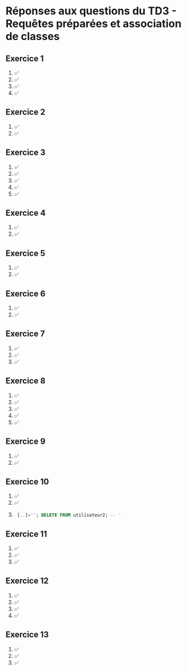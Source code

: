 # Réponses aux questions du TD3 - Requêtes préparées et association de classes

## Exercice 1
1. ✅
2. ✅
3. ✅
4. ✅

## Exercice 2
1. ✅
2. ✅

## Exercice 3
1. ✅
2. ✅
3. ✅
4. ✅
5. ✅

## Exercice 4
1. ✅
2. ✅

## Exercice 5
1. ✅
2. ✅

## Exercice 6
1. ✅
2. ✅

## Exercice 7
1. ✅
2. ✅
3. ✅

## Exercice 8
1. ✅
2. ✅
3. ✅
4. ✅
5. ✅

## Exercice 9
1. ✅
2. ✅

## Exercice 10
1. ✅
2. ✅
3. ```sql
    [..]=''; DELETE FROM utilisateur2; -- '
    ```

## Exercice 11
1. ✅
2. ✅
3. ✅

## Exercice 12
1. ✅
2. ✅
3. ✅
4. ✅

## Exercice 13
1. ✅
2. ✅
3. ✅
